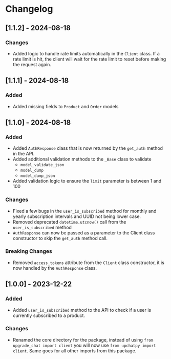# Changelog

## [1.1.2] - 2024-08-18

### Changes

- Added logic to handle rate limits automatically in the `Client` class. If a rate limit is hit, the client will wait for the rate limit to reset before making the request again.

## [1.1.1] - 2024-08-18

### Added

- Added missing fields to `Product` and `Order` models

## [1.1.0] - 2024-08-18

### Added

- Added `AuthResponse` class that is now returned by the `get_auth` method in the API.
- Added additional validation methods to the `_Base` class to validate
  - `model_validate_json`
  - `model_dump`
  - `model_dump_json`
- Added validation logic to ensure the `limit` parameter is between 1 and 100

### Changes

- Fixed a few bugs in the `user_is_subscribed` method for monthly and yearly subscription intervals and UUID not being lower case.
- Removed deprecated `datetime.utcnow()` call from the `user_is_subscribed` method
- `AuthResponse` can now be passed as a parameter to the Client class constructor to skip the `get_auth` method call.

### Breaking Changes

- Removed `access_tokens` attribute from the `Client` class constructor, it is now handled by the `AuthResponse` class.

## [1.0.0] - 2023-12-22

### Added

- Added `user_is_subscribed` method to the API to check if a user is currently subscribed to a product.

### Changes

- Renamed the core directory for the package, instead of using `from upgrade_chat import client` you will now use `from upchatpy import client`. Same goes for all other imports from this package.
